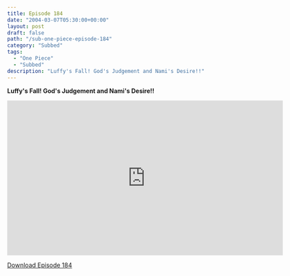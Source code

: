 ```yaml
---
title: Episode 184
date: "2004-03-07T05:30:00+00:00"
layout: post
draft: false
path: "/sub-one-piece-episode-184"
category: "Subbed"
tags:
  - "One Piece"
  - "Subbed"
description: "Luffy's Fall! God's Judgement and Nami's Desire!!"
---
```


**Luffy's Fall! God's Judgement and Nami's Desire!!**

<iframe width="640" height="360" src="https://www.rapidvideo.com/e/G6GFXKILSX" frameborder="0" marginwidth=0 marginheight=0 scrolling=no allowfullscreen></iframe>

<a href="http://ouo.io/qs/eCodkFEQ?s=https://rapidvid.to/d/https://www.rapidvideo.com/e/G6GFXKILSX">Download Episode 184</a>
